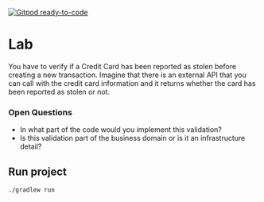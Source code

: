 [![Gitpod ready-to-code](https://img.shields.io/badge/Gitpod-ready--to--code-blue?logo=gitpod)](https://gitpod.io/#https://github.com/ferdingler/ddd)

# Lab

You have to verify if a Credit Card has been reported as stolen before creating a new transaction. Imagine that there is an external API
that you can call with the credit card information and it returns whether the card has been reported as stolen or not. 

### Open Questions 

- In what part of the code would you implement this validation?
- Is this validation part of the business domain or is it an infrastructure detail? 

## Run project

```bash
./gradlew run
```